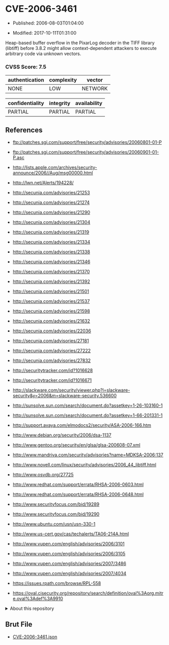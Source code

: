 # CVE-2006-3461

- Published: 2006-08-03T01:04:00

- Modified: 2017-10-11T01:31:00

Heap-based buffer overflow in the PixarLog decoder in the TIFF library (libtiff) before 3.8.2 might allow context-dependent attackers to execute arbitrary code via unknown vectors.

### CVSS Score: **7.5**

| authentication | complexity | vector |
| --- | --- | --- |
| NONE | LOW | NETWORK |

| confidentiality | integrity | availability |
| --- | --- | --- |
| PARTIAL | PARTIAL | PARTIAL |

## References

* ftp://patches.sgi.com/support/free/security/advisories/20060801-01-P

* ftp://patches.sgi.com/support/free/security/advisories/20060901-01-P.asc

* http://lists.apple.com/archives/security-announce/2006//Aug/msg00000.html

* http://lwn.net/Alerts/194228/

* http://secunia.com/advisories/21253

* http://secunia.com/advisories/21274

* http://secunia.com/advisories/21290

* http://secunia.com/advisories/21304

* http://secunia.com/advisories/21319

* http://secunia.com/advisories/21334

* http://secunia.com/advisories/21338

* http://secunia.com/advisories/21346

* http://secunia.com/advisories/21370

* http://secunia.com/advisories/21392

* http://secunia.com/advisories/21501

* http://secunia.com/advisories/21537

* http://secunia.com/advisories/21598

* http://secunia.com/advisories/21632

* http://secunia.com/advisories/22036

* http://secunia.com/advisories/27181

* http://secunia.com/advisories/27222

* http://secunia.com/advisories/27832

* http://securitytracker.com/id?1016628

* http://securitytracker.com/id?1016671

* http://slackware.com/security/viewer.php?l=slackware-security&y=2006&m=slackware-security.536600

* http://sunsolve.sun.com/search/document.do?assetkey=1-26-103160-1

* http://sunsolve.sun.com/search/document.do?assetkey=1-66-201331-1

* http://support.avaya.com/elmodocs2/security/ASA-2006-166.htm

* http://www.debian.org/security/2006/dsa-1137

* http://www.gentoo.org/security/en/glsa/glsa-200608-07.xml

* http://www.mandriva.com/security/advisories?name=MDKSA-2006:137

* http://www.novell.com/linux/security/advisories/2006_44_libtiff.html

* http://www.osvdb.org/27725

* http://www.redhat.com/support/errata/RHSA-2006-0603.html

* http://www.redhat.com/support/errata/RHSA-2006-0648.html

* http://www.securityfocus.com/bid/19289

* http://www.securityfocus.com/bid/19290

* http://www.ubuntu.com/usn/usn-330-1

* http://www.us-cert.gov/cas/techalerts/TA06-214A.html

* http://www.vupen.com/english/advisories/2006/3101

* http://www.vupen.com/english/advisories/2006/3105

* http://www.vupen.com/english/advisories/2007/3486

* http://www.vupen.com/english/advisories/2007/4034

* https://issues.rpath.com/browse/RPL-558

* https://oval.cisecurity.org/repository/search/definition/oval%3Aorg.mitre.oval%3Adef%3A9910

<details>
<summary>About this repository</summary> 

  This repository is part of the project [Live Hack CVE](https://github.com/Live-Hack-CVE). Main website can be found [www.live-hack.org](https://www.live-hack.org) 
  
  Made by [Sn0wAlice](https://github.com/Sn0wAlice) for the people that care about security and need to have a feed of the latest CVEs. Hope you enjoy it, don't forget to star the repo and follow me on [Twitter](https://twitter.com/Sn0wAlice) and [Github](https://github.com/Sn0wAlice). And that is my [personnal website](https://www.alice-snow.me/)

  - [Home Page](https://github.com/Live-Hack-CVE)
  - [Framework](https://github.com/Live-Hack-CVE/cve-framework)
  - [CVE database](https://github.com/Live-Hack-CVE/full_database)
  - [Changelog](https://github.com/Live-Hack-CVE/Changelog)
</details>

## Brut File

* [CVE-2006-3461.json](https://raw.githubusercontent.com/Live-Hack-CVE/full_database/main/cves/2006/CVE-2006-3461.json)

